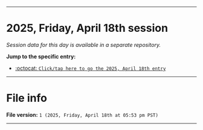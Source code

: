 
***

# 2025, Friday, April 18th session

_Session data for this day is available in a separate repository._

**Jump to the specific entry:**

- [:octocat: `Click/tap here to go the 2025, April 18th entry`](https://github.com/seanpm2001/SeansLifeArchive_Images_TinyTower_Y2025/tree/SeansLifeArchive_Images_TinyTower_Y2025_Main-dev/2025/04_April/18/)

***

# File info

**File version:** `1 (2025, Friday, April 18th at 05:53 pm PST)`

***
